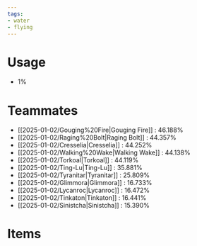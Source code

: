 ```yaml
---
tags:
- water
- flying
---
```

# Usage
- 1%
# Teammates
- [[2025-01-02/Gouging%20Fire|Gouging Fire]] : 46.188%
- [[2025-01-02/Raging%20Bolt|Raging Bolt]] : 44.357%
- [[2025-01-02/Cresselia|Cresselia]] : 44.252%
- [[2025-01-02/Walking%20Wake|Walking Wake]] : 44.138%
- [[2025-01-02/Torkoal|Torkoal]] : 44.119%
- [[2025-01-02/Ting-Lu|Ting-Lu]] : 35.881%
- [[2025-01-02/Tyranitar|Tyranitar]] : 25.809%
- [[2025-01-02/Glimmora|Glimmora]] : 16.733%
- [[2025-01-02/Lycanroc|Lycanroc]] : 16.472%
- [[2025-01-02/Tinkaton|Tinkaton]] : 16.441%
- [[2025-01-02/Sinistcha|Sinistcha]] : 15.390%
# Items